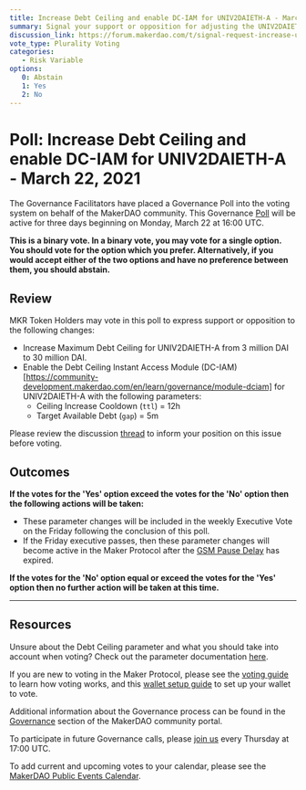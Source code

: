 ```yaml
---
title: Increase Debt Ceiling and enable DC-IAM for UNIV2DAIETH-A - March 22, 2021
summary: Signal your support or opposition for adjusting the UNIV2DAIETH-A Debt Ceiling from 3 million DAI to 30 million DAI and enabling DC-IAM for UNIV2DAIETH-A.
discussion_link: https://forum.makerdao.com/t/signal-request-increase-uniswap-dai-eth-usdc-eth-dai-usdc-debt-ceilings-add-dc-iam/7063
vote_type: Plurality Voting
categories:
   - Risk Variable
options:
   0: Abstain
   1: Yes
   2: No
---
```

# Poll: Increase Debt Ceiling and enable DC-IAM for UNIV2DAIETH-A - March 22, 2021

The Governance Facilitators have placed a Governance Poll into the voting system on behalf of the MakerDAO community. This Governance [Poll](https://community-development.makerdao.com/en/learn/governance/on-chain-gov) will be active for three days beginning on Monday, March 22 at 16:00 UTC.

**This is a binary vote. In a binary vote, you may vote for a single option. You should vote for the option which you prefer. Alternatively, if you would accept either of the two options and have no preference between them, you should abstain.**

## Review

MKR Token Holders may vote in this poll to express support or opposition to the following changes:
* Increase Maximum Debt Ceiling for UNIV2DAIETH-A from 3 million DAI to 30 million DAI.
* Enable the Debt Ceiling Instant Access Module (DC-IAM)[https://community-development.makerdao.com/en/learn/governance/module-dciam] for UNIV2DAIETH-A with the following parameters:
    * Ceiling Increase Cooldown (`ttl`) = 12h
    * Target Available Debt (`gap`) = 5m

Please review the discussion [thread](https://forum.makerdao.com/t/signal-request-increase-uniswap-dai-eth-usdc-eth-dai-usdc-debt-ceilings-add-dc-iam/7063) to inform your position on this issue before voting.

## Outcomes

**If the votes for the 'Yes' option exceed the votes for the 'No' option then the following actions will be taken:**
* These parameter changes will be included in the weekly Executive Vote on the Friday following the conclusion of this poll.
* If the Friday executive passes, then these parameter changes will become active in the Maker Protocol after the [GSM Pause Delay](https://community-development.makerdao.com/en/learn/governance/param-gsm-pause-delay) has expired.

**If the votes for the 'No' option equal or exceed the votes for the 'Yes' option then no further action will be taken at this time.**

---

## Resources

Unsure about the Debt Ceiling parameter and what you should take into account when voting? Check out the parameter documentation [here](https://community-development.makerdao.com/en/learn/governance/param-debt-ceiling).

If you are new to voting in the Maker Protocol, please see the [voting guide](https://community-development.makerdao.com/en/learn/governance/how-voting-works/) to learn how voting works, and this [wallet setup guide](https://community-development.makerdao.com/en/learn/governance/voting-setup/) to set up your wallet to vote.

Additional information about the Governance process can be found in the [Governance](https://community-development.makerdao.com/en/learn/governance) section of the MakerDAO community portal.

To participate in future Governance calls, please [join us](https://github.com/makerdao/community/tree/master/governance/governance-and-risk-meetings) every Thursday at 17:00 UTC.

To add current and upcoming votes to your calendar, please see the [MakerDAO Public Events Calendar](https://calendar.google.com/calendar/embed?src=makerdao.com_3efhm2ghipksegl009ktniomdk%40group.calendar.google.com&ctz=UTC&mode=week&showCalendars=0&showPrint=0).
